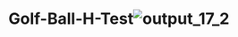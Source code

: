 # Golf-Ball-H-Test![output_17_2](https://user-images.githubusercontent.com/94020684/206620525-5aafeced-0b9b-4af1-a7ba-2aadfe147f9d.png)
